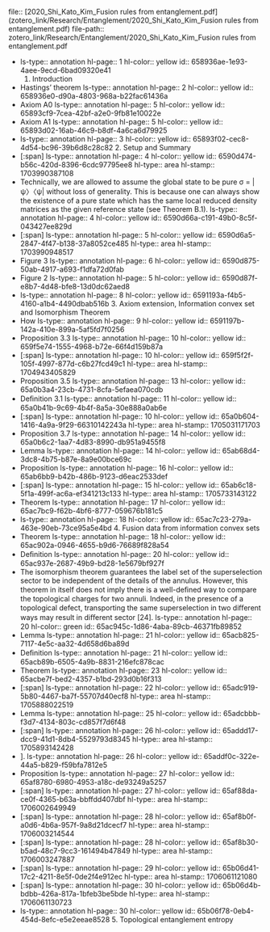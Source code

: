 file:: [2020_Shi_Kato_Kim_Fusion rules from entanglement.pdf](zotero_link/Research/Entanglement/2020_Shi_Kato_Kim_Fusion rules from entanglement.pdf)
file-path:: zotero_link/Research/Entanglement/2020_Shi_Kato_Kim_Fusion rules from entanglement.pdf

- ls-type:: annotation
  hl-page:: 1
  hl-color:: yellow
  id:: 658936ae-1e93-4aee-9ecd-6bad09320e41
  1. Introduction
- Hastings’ theorem
  ls-type:: annotation
  hl-page:: 2
  hl-color:: yellow
  id:: 658936e0-d90a-4803-968a-b22fac61436a
- Axiom A0
  ls-type:: annotation
  hl-page:: 5
  hl-color:: yellow
  id:: 65893cf9-7cea-42bf-a2e0-9fb81e10022e
- Axiom A1
  ls-type:: annotation
  hl-page:: 5
  hl-color:: yellow
  id:: 65893d02-16ab-46c9-b8df-4a6ca6d79925
- ls-type:: annotation
  hl-page:: 3
  hl-color:: yellow
  id:: 65893f02-cec8-4d54-bc96-39b6d8c28c82
  2. Setup and Summary
- [:span]
  ls-type:: annotation
  hl-page:: 4
  hl-color:: yellow
  id:: 6590d474-b56c-420d-8396-6cdc97795ee8
  hl-type:: area
  hl-stamp:: 1703990387108
- Technically, we are allowed to assume the global state to be pure σ = |ψ〉〈ψ| without loss of generality. This is because one can always show the existence of a pure state which has the same local reduced density matrices as the given reference state (see Theorem B.1).
  ls-type:: annotation
  hl-page:: 4
  hl-color:: yellow
  id:: 6590d66a-c191-49b0-8c5f-043427ee829d
- [:span]
  ls-type:: annotation
  hl-page:: 5
  hl-color:: yellow
  id:: 6590d6a5-2847-4f47-b138-37a8052ce485
  hl-type:: area
  hl-stamp:: 1703990948517
- Figure 3
  ls-type:: annotation
  hl-page:: 6
  hl-color:: yellow
  id:: 6590d875-50ab-4917-a693-f1dfa72d0fab
- Figure 2
  ls-type:: annotation
  hl-page:: 5
  hl-color:: yellow
  id:: 6590d87f-e8b7-4d48-bfe8-13d0dc62aed8
- ls-type:: annotation
  hl-page:: 8
  hl-color:: yellow
  id:: 6591193a-f4b5-4160-a1b4-4490dbab516b
  3. Axiom extension, Information convex set and Isomorphism Theorem
- How
  ls-type:: annotation
  hl-page:: 9
  hl-color:: yellow
  id:: 6591197b-142a-410e-899a-5af5fd7f0256
- Proposition 3.3
  ls-type:: annotation
  hl-page:: 10
  hl-color:: yellow
  id:: 659f5e74-1555-4968-b72e-66f4d159b87a
- [:span]
  ls-type:: annotation
  hl-page:: 10
  hl-color:: yellow
  id:: 659f5f2f-105f-4997-877d-c6b27fcd49c1
  hl-type:: area
  hl-stamp:: 1704943405829
- Proposition 3.5
  ls-type:: annotation
  hl-page:: 13
  hl-color:: yellow
  id:: 65a0b3a4-23cb-4731-8cfa-5efaea070cdb
- Deﬁnition 3.1
  ls-type:: annotation
  hl-page:: 11
  hl-color:: yellow
  id:: 65a0b41b-9c69-4b4f-8a5a-30e888a0ab6e
- [:span]
  ls-type:: annotation
  hl-page:: 10
  hl-color:: yellow
  id:: 65a0b604-1416-4a9a-9f29-66310142243a
  hl-type:: area
  hl-stamp:: 1705031171703
- Proposition 3.7
  ls-type:: annotation
  hl-page:: 14
  hl-color:: yellow
  id:: 65a0b6c2-1aa7-4d83-8990-db951a9455f8
- Lemma
  ls-type:: annotation
  hl-page:: 14
  hl-color:: yellow
  id:: 65ab68d4-3dc8-4b75-b87e-8a9e00bce69c
- Proposition
  ls-type:: annotation
  hl-page:: 16
  hl-color:: yellow
  id:: 65ab6bb9-b42b-486b-9123-d6eac2533def
- [:span]
  ls-type:: annotation
  hl-page:: 15
  hl-color:: yellow
  id:: 65ab6c18-5f1a-499f-ac6a-ef341213c133
  hl-type:: area
  hl-stamp:: 1705733143122
- Theorem
  ls-type:: annotation
  hl-page:: 17
  hl-color:: yellow
  id:: 65ac7bc9-f62b-4bf6-8777-059676b181c5
- ls-type:: annotation
  hl-page:: 18
  hl-color:: yellow
  id:: 65ac7c23-279a-463e-90eb-73ce95a5e4bd
  4. Fusion data from information convex sets
- Theorem
  ls-type:: annotation
  hl-page:: 18
  hl-color:: yellow
  id:: 65ac902a-0946-4655-b9d6-76689f828a54
- Deﬁnition
  ls-type:: annotation
  hl-page:: 20
  hl-color:: yellow
  id:: 65ac937e-2687-49b9-bd28-1e5679bf927f
- The isomorphism theorem guarantees the label set of the superselection sector to be independent of the details of the annulus. However, this theorem in itself does not imply there is a well-deﬁned way to compare the topological charges for two annuli. Indeed, in the presence of a topological defect, transporting the same superselection in two diﬀerent ways may result in diﬀerent sector [24].
  ls-type:: annotation
  hl-page:: 20
  hl-color:: green
  id:: 65ac945c-1d86-4aba-89cb-46371fb89852
- Lemma
  ls-type:: annotation
  hl-page:: 21
  hl-color:: yellow
  id:: 65acb825-7117-4e5c-aa32-4d658d6ba89d
- Deﬁnition
  ls-type:: annotation
  hl-page:: 21
  hl-color:: yellow
  id:: 65acb89b-6505-4a9b-8831-216efc878cac
- Theorem
  ls-type:: annotation
  hl-page:: 23
  hl-color:: yellow
  id:: 65acbe7f-bed2-4357-b1bd-293d0b16f313
- [:span]
  ls-type:: annotation
  hl-page:: 22
  hl-color:: yellow
  id:: 65adc919-5b80-4467-ba7f-55707d40ecf8
  hl-type:: area
  hl-stamp:: 1705888022519
- Lemma
  ls-type:: annotation
  hl-page:: 25
  hl-color:: yellow
  id:: 65adcbbb-f3d7-4134-803c-cd857f7d6f48
- [:span]
  ls-type:: annotation
  hl-page:: 26
  hl-color:: yellow
  id:: 65addd17-dcc9-41d1-8db4-5529793d8345
  hl-type:: area
  hl-stamp:: 1705893142428
- ].
  ls-type:: annotation
  hl-page:: 26
  hl-color:: yellow
  id:: 65addf0c-322e-44a5-b829-f59bfa7812e5
- Proposition
  ls-type:: annotation
  hl-page:: 27
  hl-color:: yellow
  id:: 65af8780-6980-4953-a18c-de93249a5257
- [:span]
  ls-type:: annotation
  hl-page:: 27
  hl-color:: yellow
  id:: 65af88da-ce0f-4365-b63a-bbffdd407dbf
  hl-type:: area
  hl-stamp:: 1706002649949
- [:span]
  ls-type:: annotation
  hl-page:: 28
  hl-color:: yellow
  id:: 65af8b0f-a0d6-4b6a-957f-9a8d21dcecf7
  hl-type:: area
  hl-stamp:: 1706003214544
- [:span]
  ls-type:: annotation
  hl-page:: 28
  hl-color:: yellow
  id:: 65af8b30-b5ad-48c7-9cc3-161494b47849
  hl-type:: area
  hl-stamp:: 1706003247887
- [:span]
  ls-type:: annotation
  hl-page:: 29
  hl-color:: yellow
  id:: 65b06d41-17c2-4211-8e5f-0de2f4e912ec
  hl-type:: area
  hl-stamp:: 1706061121080
- [:span]
  ls-type:: annotation
  hl-page:: 30
  hl-color:: yellow
  id:: 65b06d4b-bdbb-426a-817a-1bfeb3be5bde
  hl-type:: area
  hl-stamp:: 1706061130723
- ls-type:: annotation
  hl-page:: 30
  hl-color:: yellow
  id:: 65b06f78-0eb4-454d-8efc-e5e2eeae8528
  5. Topological entanglement entropy